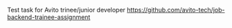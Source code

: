 Test task for Avito trinee/junior developer https://github.com/avito-tech/job-backend-trainee-assignment